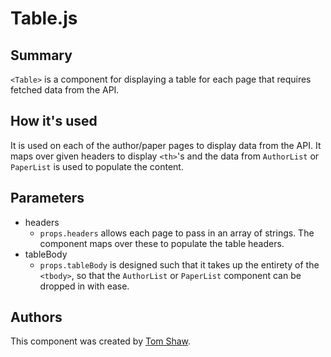 # Table.js

## Summary
`<Table>` is a component for displaying a table for each page that requires fetched data from the API.

## How it's used
It is used on each of the author/paper pages to display data from the API. It maps over given headers to display `<th>`'s and the data from `AuthorList` or `PaperList` is used to populate the content.

## Parameters
* headers
    * `props.headers` allows each page to pass in an array of strings. The component maps over these to populate the table headers.
* tableBody
    * `props.tableBody` is designed such that it takes up the entirety of the `<tbody>`, so that the `AuthorList` or `PaperList` component can be dropped in with ease.

## Authors
This component was created by [Tom Shaw](https://github.com/tomshaw650).
